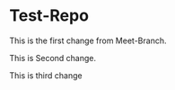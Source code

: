 # Test-Repo

This is the first change from Meet-Branch.

This is Second change.


This is third change
